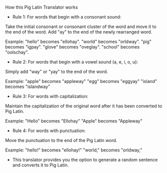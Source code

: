 How this Pig Latin Translator works

* Rule 1: For words that begin with a consonant sound:

Take the initial consonant or consonant cluster of the word and move it to the end of the word.
  	Add "ay" to the end of the newly rearranged word.

Example:
"hello" becomes "ellohay".
"world" becomes "orldway".
"pig" becomes "igpay".
"glove" becomes "oveglay".
"school" becomes "oolschay".

* Rule 2: For words that begin with a vowel sound (a, e, i, o, u):

Simply add "way" or "yay" to the end of the word.

Example:
"apple" becomes "appleway"
"egg" becomes "eggyay"
"island" becomes "islandway"

* Rule 3: For words with capitalization:

Maintain the capitalization of the original word after it has been converted to Pig Latin.

Example:
"Hello" becomes "Ellohay"
"Apple" becomes "Appleway"

* Rule 4: For words with punctuation:

Move the punctuation to the end of the Pig Latin word.

Example:
"hello!" becomes "ellohay!"
"world," becomes "orldway,"

* This translator provides you the option to generate a random sentence and converts it to Pig Latin.
